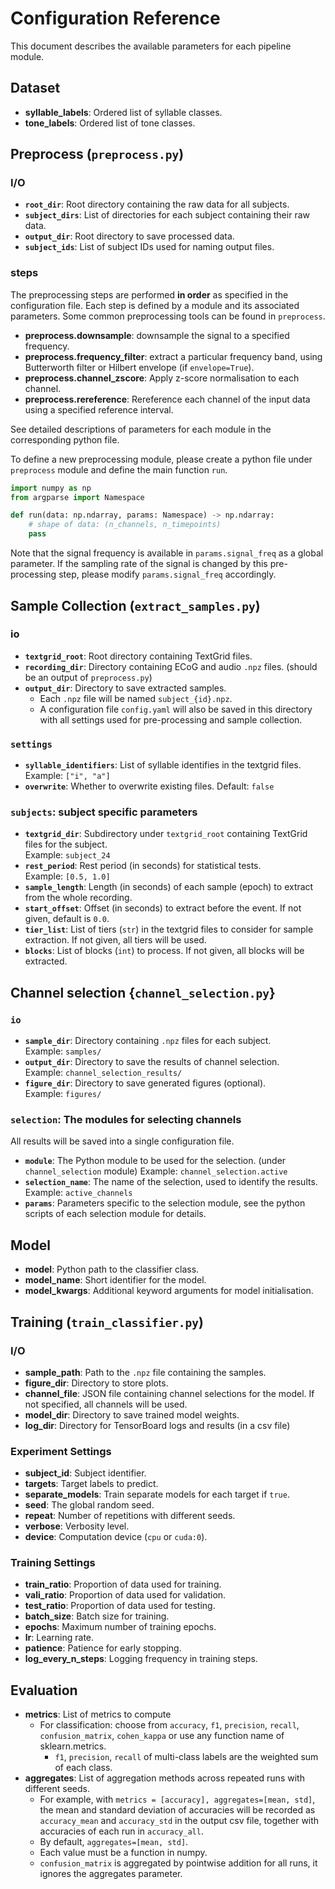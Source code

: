 # Configuration Reference

This document describes the available parameters for each pipeline module.

## Dataset
- **syllable_labels**: Ordered list of syllable classes.
- **tone_labels**: Ordered list of tone classes.

## Preprocess (`preprocess.py`)
### I/O
- **`root_dir`**: Root directory containing the raw data for all subjects.  
- **`subject_dirs`**: List of directories for each subject containing their raw data.
- **`output_dir`**: Root directory to save processed data. 
- **`subject_ids`**: List of subject IDs used for naming output files. 
### steps
The preprocessing steps are performed **in order** as specified in the configuration file. Each step is defined by a module and its associated parameters. Some common preprocessing tools can be found in `preprocess`. 
- **preprocess.downsample**: downsample the signal to a specified frequency.
- **preprocess.frequency_filter**: extract a particular frequency band, using Butterworth filter or Hilbert envelope (if `envelope=True`). 
- **preprocess.channel_zscore**: Apply z-score normalisation to each channel.
- **preprocess.rereference**: Rereference each channel of the input data using a specified reference interval.

See detailed descriptions of parameters for each module in the corresponding python file.

To define a new preprocessing module, please create a python file under `preprocess` module and define the main function `run`.
```python
import numpy as np
from argparse import Namespace

def run(data: np.ndarray, params: Namespace) -> np.ndarray:
    # shape of data: (n_channels, n_timepoints)
    pass
```

Note that the signal frequency is available in `params.signal_freq` as a global parameter. If the sampling rate of the signal is changed by this pre-processing step, please modify `params.signal_freq` accordingly.

## Sample Collection (`extract_samples.py`)
### **io**
- **`textgrid_root`**: Root directory containing TextGrid files.
- **`recording_dir`**: Directory containing ECoG and audio `.npz` files. (should be an output of `preprocess.py`)
- **`output_dir`**: Directory to save extracted samples.
    - Each `.npz` file will be named `subject_{id}.npz`.
    - A configuration file `config.yaml` will also be saved in this directory with all settings used for pre-processing and sample collection.
### **`settings`**
- **`syllable_identifiers`**: List of syllable identifies in the textgrid files.
    Example: `["i", "a"]`
- **`overwrite`**: Whether to overwrite existing files. Default: `false`
### **`subjects`**: subject specific parameters
- **`textgrid_dir`**: Subdirectory under `textgrid_root` containing TextGrid files for the subject.  
    Example: `subject_24`
- **`rest_period`**: Rest period (in seconds) for statistical tests.  
Example: `[0.5, 1.0]`
- **`sample_length`**: Length (in seconds) of each sample (epoch) to extract from the whole recording.
- **`start_offset`**: Offset (in seconds) to extract before the event. If not given, default is `0.0`.
- **`tier_list`**: List of tiers (`str`) in the textgrid files to consider for sample extraction. If not given, all tiers will be used.
- **`blocks`**: List of blocks (`int`) to process. If not given, all blocks will be extracted.

## Channel selection {`channel_selection.py`}
### **`io`**
- **`sample_dir`**: Directory containing `.npz` files for each subject.  
    Example: `samples/`
- **`output_dir`**: Directory to save the results of channel selection.  
Example: `channel_selection_results/`
- **`figure_dir`**: Directory to save generated figures (optional).  
Example: `figures/`
### **`selection`**: The modules for selecting channels
All results will be saved into a single configuration file. 
- **`module`**: The Python module to be used for the selection. (under `channel_selection` module)
    Example: `channel_selection.active`
- **`selection_name`**: The name of the selection, used to identify the results.  
    Example: `active_channels`
- **`params`**: Parameters specific to the selection module, see the python scripts of each selection module for details.

## Model
- **model**: Python path to the classifier class.
- **model_name**: Short identifier for the model.
- **model_kwargs**: Additional keyword arguments for model initialisation.

## Training (`train_classifier.py`)
### I/O
- **sample_path**: Path to the `.npz` file containing the samples.
- **figure_dir**: Directory to store plots.
- **channel_file**: JSON file containing channel selections for the model. If not specified, all channels will be used.
- **model_dir**: Directory to save trained model weights.
- **log_dir**: Directory for TensorBoard logs and results (in a csv file)
### Experiment Settings
- **subject_id**: Subject identifier.
- **targets**: Target labels to predict.
- **separate_models**: Train separate models for each target if `true`.
- **seed**: The global random seed.
- **repeat**: Number of repetitions with different seeds.
- **verbose**: Verbosity level.
- **device**: Computation device (`cpu` or `cuda:0`).
### Training Settings
- **train_ratio**: Proportion of data used for training.
- **vali_ratio**: Proportion of data used for validation.
- **test_ratio**: Proportion of data used for testing.
- **batch_size**: Batch size for training.
- **epochs**: Maximum number of training epochs.
- **lr**: Learning rate.
- **patience**: Patience for early stopping.
- **log_every_n_steps**: Logging frequency in training steps.

## Evaluation
- **metrics**: List of metrics to compute 
    - For classification: choose from `accuracy`, `f1`, `precision`, `recall`, `confusion_matrix`, `cohen_kappa` or use any function name of sklearn.metrics.
        - `f1`, `precision`, `recall` of multi-class labels are the weighted sum of each class.
- **aggregates**: List of aggregation methods across repeated runs with different seeds.
    - For example, with `metrics = [accuracy], aggregates=[mean, std]`, the mean and standard deviation of accuracies will be recorded as `accuracy_mean` and `accuracy_std` in the output csv file, together with accuracies of each run in `accuracy_all`.
    - By default, `aggregates=[mean, std]`. 
    - Each value must be a function in numpy.
    - `confusion_matrix` is aggregated by pointwise addition for all runs, it ignores the aggregates parameter.
